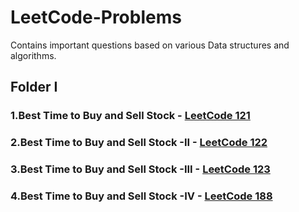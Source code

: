 # LeetCode-Problems

Contains important questions based on various Data structures and algorithms.

## Folder I 

### 1.Best Time to Buy and Sell Stock - <a href="https://leetcode.com/problems/best-time-to-buy-and-sell-stock/">LeetCode 121</a>
### 2.Best Time to Buy and Sell Stock -II - <a href="https://leetcode.com/problems/best-time-to-buy-and-sell-stock-ii/">LeetCode 122</a>
### 3.Best Time to Buy and Sell Stock -III - <a href="https://leetcode.com/problems/best-time-to-buy-and-sell-stock-iii/">LeetCode 123</a>
### 4.Best Time to Buy and Sell Stock -IV - <a href="https://leetcode.com/problems/best-time-to-buy-and-sell-stock-iv/">LeetCode 188</a>
